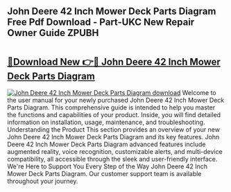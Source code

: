 ## John Deere 42 Inch Mower Deck Parts Diagram Free Pdf Download - Part-UKC New Repair Owner Guide ZPUBH

# <h2><a href="http://dfncjl.blite.top/?on=John+Deere+42+Inch+Mower+Deck+Parts+Diagram">🔗Download New 👉🔴 John Deere 42 Inch Mower Deck Parts Diagram</a></h2>

[![John Deere 42 Inch Mower Deck Parts Diagram download](https://i.imgur.com/lujVjoI.png)](http://dfncjl.blite.top/?on=John+Deere+42+Inch+Mower+Deck+Parts+Diagram)
Welcome to the user manual for your newly purchased John Deere 42 Inch Mower Deck Parts Diagram. This comprehensive guide is intended to help you master the functions and capabilities of your product. Inside, you will find detailed information on installation, usage, maintenance, and troubleshooting. Understanding the Product This section provides an overview of your new John Deere 42 Inch Mower Deck Parts Diagram and its key features. John Deere 42 Inch Mower Deck Parts Diagram advanced features include augmented reality, voice recognition, customizable alerts, and multi-device compatibility, all accessible through the sleek and user-friendly interface. We're Here to Support You Every Step of the Way John Deere 42 Inch Mower Deck Parts Diagram. Our customer support team is available throughout your journey.
